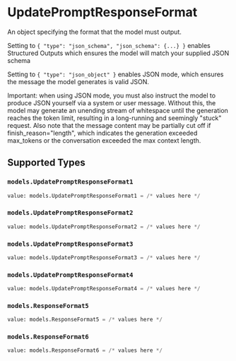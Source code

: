# UpdatePromptResponseFormat

An object specifying the format that the model must output. 

 Setting to `{ "type": "json_schema", "json_schema": {...} }` enables Structured Outputs which ensures the model will match your supplied JSON schema 

 Setting to `{ "type": "json_object" }` enables JSON mode, which ensures the message the model generates is valid JSON.

Important: when using JSON mode, you must also instruct the model to produce JSON yourself via a system or user message. Without this, the model may generate an unending stream of whitespace until the generation reaches the token limit, resulting in a long-running and seemingly "stuck" request. Also note that the message content may be partially cut off if finish_reason="length", which indicates the generation exceeded max_tokens or the conversation exceeded the max context length.


## Supported Types

### `models.UpdatePromptResponseFormat1`

```python
value: models.UpdatePromptResponseFormat1 = /* values here */
```

### `models.UpdatePromptResponseFormat2`

```python
value: models.UpdatePromptResponseFormat2 = /* values here */
```

### `models.UpdatePromptResponseFormat3`

```python
value: models.UpdatePromptResponseFormat3 = /* values here */
```

### `models.UpdatePromptResponseFormat4`

```python
value: models.UpdatePromptResponseFormat4 = /* values here */
```

### `models.ResponseFormat5`

```python
value: models.ResponseFormat5 = /* values here */
```

### `models.ResponseFormat6`

```python
value: models.ResponseFormat6 = /* values here */
```

